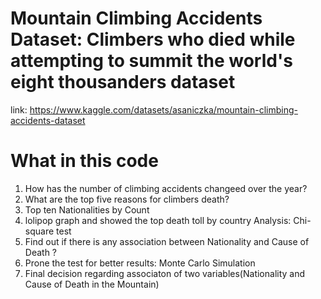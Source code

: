 # Mountain Climbing Accidents Dataset: Climbers who died while attempting to summit the world's eight thousanders dataset 
link: https://www.kaggle.com/datasets/asaniczka/mountain-climbing-accidents-dataset
# What in this code
1) How has the number of climbing accidents changeed over the year?
2) What are the top five reasons for climbers death?
3) Top ten Nationalities by Count
4) lolipop graph and showed the top death toll by country
   Analysis: Chi-square test
5) Find out if there is any association between Nationality and Cause of Death ?
6) Prone the test for better results: Monte Carlo Simulation
7) Final decision regarding associaton of two variables(Nationality and Cause of Death in the Mountain)
